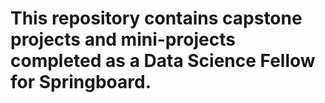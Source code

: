 # This repository contains capstone projects and mini-projects completed as a Data Science Fellow for Springboard. 
